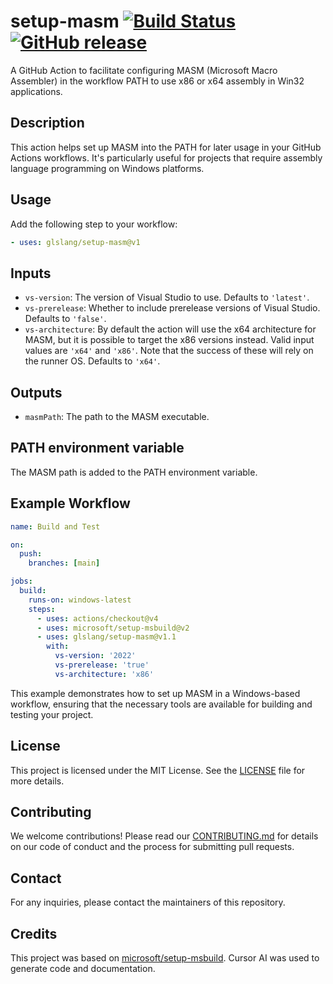 # setup-masm [![Build Status](https://github.com/glslang/setup-masm/actions/workflows/ci.yaml/badge.svg)](https://github.com/glslang/setup-masm/actions) [![GitHub release](https://img.shields.io/github/v/release/glslang/setup-masm?logo=github)](https://github.com/marketplace/actions/setup-masm)

A GitHub Action to facilitate configuring MASM (Microsoft Macro Assembler) in the workflow PATH to use x86 or x64 assembly in Win32 applications.

## Description

This action helps set up MASM into the PATH for later usage in your GitHub Actions workflows. It's particularly useful for projects that require assembly language programming on Windows platforms.

## Usage

Add the following step to your workflow:

```yaml
- uses: glslang/setup-masm@v1
```

## Inputs

- `vs-version`: The version of Visual Studio to use. Defaults to `'latest'`.
- `vs-prerelease`: Whether to include prerelease versions of Visual Studio. Defaults to `'false'`.
- `vs-architecture`: By default the action will use the x64 architecture for MASM, but it is possible to target the x86 versions instead. Valid input values are `'x64'` and `'x86'`. Note that the success of these will rely on the runner OS. Defaults to `'x64'`. 

## Outputs

- `masmPath`: The path to the MASM executable.

## PATH environment variable

The MASM path is added to the PATH environment variable.

## Example Workflow

```yaml
name: Build and Test

on:
  push:
    branches: [main]

jobs:
  build:
    runs-on: windows-latest
    steps:
      - uses: actions/checkout@v4
      - uses: microsoft/setup-msbuild@v2
      - uses: glslang/setup-masm@v1.1
        with:
          vs-version: '2022'
          vs-prerelease: 'true'
          vs-architecture: 'x86'
```

This example demonstrates how to set up MASM in a Windows-based workflow, ensuring that the necessary tools are available for building and testing your project.

## License

This project is licensed under the MIT License. See the [LICENSE](LICENSE) file for more details.

## Contributing

We welcome contributions! Please read our [CONTRIBUTING.md](CONTRIBUTING.md) for details on our code of conduct and the process for submitting pull requests.

## Contact

For any inquiries, please contact the maintainers of this repository.

## Credits

This project was based on [microsoft/setup-msbuild](https://github.com/microsoft/setup-msbuild). Cursor AI was used to generate code and documentation.

